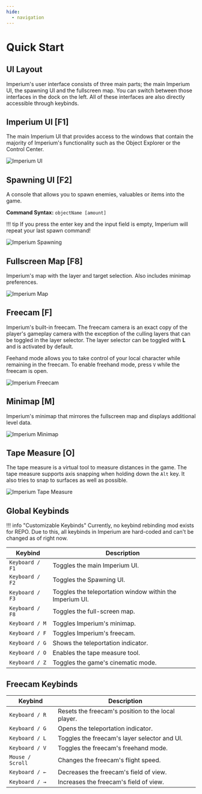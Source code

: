```yaml
---
hide:
  - navigation
---
```


# Quick Start

## UI Layout

Imperium's user interface consists of three main parts; the main Imperium UI, the spawning UI and the fullscreen map. You can switch between those interfaces in the dock on the left. All of these interfaces are also directly accessible through keybinds.

## Imperium UI [F1]

The main Imperium UI that provides access to the windows that contain the majority of Imperium's functionality such as the Object Explorer or the Control Center.

![Imperium UI](https://github.com/giosuel/imperium-repo/blob/main/assets/screenshots/imperium.png?raw=true)

## Spawning UI [F2]

A console that allows you to spawn enemies, valuables or items into the game.

**Command Syntax:** `objectName [amount]`

!!! tip
    If you press the enter key and the input field is empty, Imperium will repeat your last spawn command!

![Imperium Spawning](https://github.com/giosuel/imperium-repo/blob/main/assets/screenshots/spawning.png?raw=true)

## Fullscreen Map [F8]

Imperium's map with the layer and target selection. Also includes minimap preferences.

![Imperium Map](https://github.com/giosuel/imperium-repo/blob/main/assets/screenshots/map.png?raw=true)

## Freecam [F]

Imperium's built-in freecam. The freecam camera is an exact copy of the player's gameplay camera with the exception of the culling layers that can be toggled in the layer selector. The layer selector can be toggled with **L** and is activated by default.

Feehand mode allows you to take control of your local character while remaining in the freecam. To enable freehand mode, press `V` while the freecam is open.

![Imperium Freecam](https://github.com/giosuel/imperium-repo/blob/main/assets/screenshots/freecam.png?raw=true)

## Minimap [M]

Imperium's minimap that mirrores the fullscreen map and displays additional level data.

![Imperium Minimap](https://github.com/giosuel/imperium-repo/blob/main/assets/screenshots/minimap.png?raw=true)

## Tape Measure [O]

The tape measure is a virtual tool to measure distances in the game. The tape measure supports axis snapping when holding down the `Alt` key. It also tries to snap to surfaces as well as possible.

![Imperium Tape Measure](https://github.com/giosuel/imperium-repo/blob/main/assets/screenshots/tape.png?raw=true)

## Global Keybinds

!!! info "Customizable Keybinds"
    Currently, no keybind rebinding mod exists for REPO. Due to this, all keybinds in Imperium are hard-coded and can't be changed as of right now.

| Keybind         | Description                                              |
| --------------- | -------------------------------------------------------- |
| `Keyboard / F1` | Toggles the main Imperium UI.                            |
| `Keyboard / F2` | Toggles the Spawning UI.                                 |
| `Keyboard / F3` | Toggles the teleportation window within the Imperium UI. |
| `Keyboard / F8` | Toggles the full-screen map.                             |
| `Keyboard / M`  | Toggles Imperium's minimap.                              |
| `Keyboard / F`  | Toggles Imperium's freecam.                              |
| `Keyboard / G`  | Shows the teleportation indicator.                       |
| `Keyboard / O`  | Enables the tape measure tool.                           |
| `Keyboard / Z`  | Toggles the game's cinematic mode.                       |

## Freecam Keybinds

| Keybind          | Description                                        |
| ---------------- | -------------------------------------------------- |
| `Keyboard / R`   | Resets the freecam's position to the local player. |
| `Keyboard / G`   | Opens the teleportation indicator.                 |
| `Keyboard / L`   | Toggles the freecam's layer selector and UI.       |
| `Keyboard / V`   | Toggles the freecam's freehand mode.               |
| `Mouse / Scroll` | Changes the freecam's flight speed.                |
| `Keyboard / ←`   | Decreases the freecam's field of view.             |
| `Keyboard / →`   | Increases the freecam's field of view.             |
